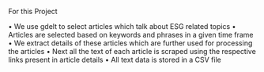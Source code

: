 For this Project 

•	We use gdelt to select articles which talk about ESG related topics 
•	Articles are selected based on keywords and phrases in a given time frame
•	We extract details of these articles which are further used for processing the articles
•	Next all the text of each article is scraped using the respective links present in article details
•	All text data is stored in a CSV file 


